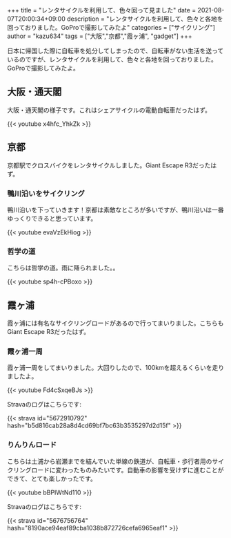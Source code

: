 +++
title = "レンタサイクルを利用して、色々回って見ました"
date = 2021-08-07T20:00:34+09:00
description = "レンタサイクルを利用して、色々と各地を回っておりました。GoProで撮影してみたよ"
categories = ["サイクリング"]
author = "kazu634"
tags = ["大阪","京都","霞ヶ浦", "gadget"]
+++

日本に帰国した際に自転車を処分してしまったので、自転車がない生活を送っているのですが、レンタサイクルを利用して、色々と各地を回っておりました。GoProで撮影してみたよ。

## 大阪・通天閣
大阪・通天閣の様子です。これはシェアサイクルの電動自転車だったはず。

{{< youtube x4hfc_YhkZk >}}

## 京都
京都駅でクロスバイクをレンタサイクルしました。Giant Escape R3だったはず。

### 鴨川沿いをサイクリング
鴨川沿いを下っていきます！京都は素敵なところが多いですが、鴨川沿いは一番ゆっくりできると思っています。

{{< youtube evaVzEkHiog >}}

### 哲学の道
こちらは哲学の道。雨に降られました。。

{{< youtube sp4h-cPBoxo >}}


## 霞ヶ浦
霞ヶ浦には有名なサイクリングロードがあるので行ってまいりました。こちらもGiant Escape R3だったはず。

### 霞ヶ浦一周
霞ヶ浦一周をしてまいりました。大回りしたので、100kmを超えるくらいを走りましたよ。

{{< youtube Fd4cSxqeBJs >}}

Stravaのログはこちらです:

{{< strava id="5672910792" hash="b5d816cab28a8d4cd69bf7bc63b3535297d2d15f" >}}

### りんりんロード
こちらは土浦から岩瀬までを結んでいた単線の鉄道が、自転車・歩行者用のサイクリングロードに変わったものみたいです。自動車の影響を受けずに進むことができて、とても楽しかったです。

{{< youtube bBPIWtNd110 >}}

Stravaのログはこちらです:

{{< strava id="5676756764" hash="8190ace94eaf89cba1038b872726cefa6965eaf1" >}}

